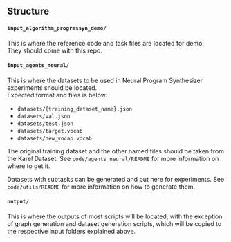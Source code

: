 ## Structure

#### `input_algorithm_progressyn_demo/`
This is where the reference code and task files are located for demo. \
They should come with this repo.

#### `input_agents_neural/`
This is where the datasets to be used in Neural Program Synthesizer experiments should be located. \
Expected format and files is below:
 - `datasets/{training_dataset_name}.json`
 - `datasets/val.json`
 - `datasets/test.json`
 - `datasets/target.vocab`
 - `datasets/new_vocab.vocab`

The original training dataset and the other named files should be taken from the Karel Dataset. See `code/agents_neural/README` for more information on where to get it.

Datasets with subtasks can be generated and put here for experiments. See `code/utils/README` for more information on how to generate them.

#### `output/`

This is where the outputs of most scripts will be located, with the exception of graph generation and dataset generation scripts, which will be copied to the respective input folders explained above.
